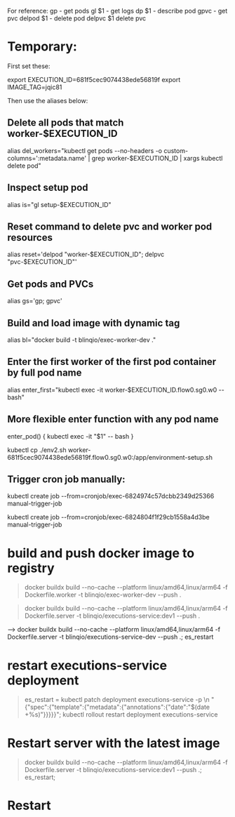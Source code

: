 For reference:
gp - get pods
gl $1 - get logs
dp $1 - describe pod
gpvc - get pvc
delpod $1 - delete pod
delpvc $1 delete pvc


# Temporary:

First set these:

export EXECUTION_ID=681f5cec9074438ede56819f
export IMAGE_TAG=jqic81

Then use the aliases below:

## Delete all pods that match worker-$EXECUTION_ID
alias del_workers="kubectl get pods --no-headers -o custom-columns=':metadata.name' | grep worker-$EXECUTION_ID | xargs kubectl delete pod"

## Inspect setup pod
alias is="gl setup-$EXECUTION_ID"

## Reset command to delete pvc and worker pod resources
alias reset='delpod "worker-$EXECUTION_ID"; delpvc "pvc-$EXECUTION_ID"'


## Get pods and PVCs
alias gs='gp; gpvc'

## Build and load image with dynamic tag
alias bl="docker build -t blinqio/exec-worker-dev ."

## Enter the first worker of the first pod container by full pod name
alias enter_first="kubectl exec -it worker-$EXECUTION_ID.flow0.sg0.w0 -- bash"

## More flexible enter function with any pod name
enter_pod() {
  kubectl exec -it "$1" -- bash
}

kubectl cp ./env2.sh worker-681f5cec9074438ede56819f.flow0.sg0.w0:/app/environment-setup.sh


## Trigger cron job manually:
kubectl create job --from=cronjob/exec-6824974c57dcbb2349d25366 manual-trigger-job

kubectl create job --from=cronjob/exec-6824804f1f29cb1558a4d3be manual-trigger-job

# build and push docker image to registry
> docker buildx build --no-cache --platform linux/amd64,linux/arm64 -f Dockerfile.worker -t blinqio/exec-worker-dev --push .

> docker buildx build --no-cache --platform linux/amd64,linux/arm64 -f Dockerfile.server -t blinqio/executions-service:dev1 --push .

--> docker buildx build --no-cache --platform linux/amd64,linux/arm64 -f Dockerfile.server -t blinqio/executions-service-dev --push .; es_restart

# restart executions-service deployment
> es_restart = kubectl patch deployment executions-service -p \\n  "{\"spec\":{\"template\":{\"metadata\":{\"annotations\":{\"date\":\"$(date +%s)\"}}}}}";  kubectl rollout restart deployment executions-service

# Restart server with the latest image
> docker buildx build --no-cache --platform linux/amd64,linux/arm64 -f Dockerfile.server -t blinqio/executions-service:dev1 --push .; es_restart;

# Restart